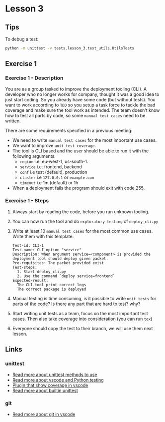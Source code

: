 # Lesson 3

## Tips

To debug a test:

```bash
python -m unittest -v tests.lesson_3.test_utils.UtilsTests
```

## Exercise 1

### Exercise 1 - Description

You are as a group tasked to improve the deployment tooling (CLI). A developer who no longer works for company, thought it was a good idea to just start coding. So you already have some code (but without tests). You want to work according to `TDD` so you setup a task force to tackle the bad coverage and make sure the tool work as intended. The team doesn't know how to test all parts by code, so some `manual test cases` need to be written.

There are some requirements specified in a previous meeting:

* We need to write `manual test cases` for the most important use cases.
* We want to improve `unit test coverage`.
* The tool is CLI based and the user should be able to run it with the following arguments:
  * `region` i.e. eu-west-1, us-south-1.
  * `service` i.e. frontend, backend
  * `conf` i.e test (default), production
  * `cluster` i.e `127.0.0.1` or `example.com`
  * `timeout` i.e 1m (default) or 1h
* When a deployment fails the program should exit with code 255.

### Exercise 1 - Steps

1. Always start by reading the code, before you run unknown tooling.
2. You can now run the tool and do `exploratory testing` of `deploy_cli.py`
3. Write at least 10 `manual test cases` for the most common use cases. Write them with this template:

    ```text
    Test-id: CLI-1
    Test-name: CLI option "service"
    Description: When argument service=<component> is provided the deployment tool should deploy given packet.
    Pre-requisites: The packet provided exist
    Test-steps:
      1. Start deploy_cli.py
      2. Use the command `deploy service=frontend`
    Expected-result:
      The CLI tool print correct logs
      The correct package is deployed
    ```

4. Manual testing is time consuming, is it possible to write `unit tests` for parts of the code? Is there any part that are hard to test? why?
5. Start writing unit tests as a team, focus on the most important test cases. Then also take coverage into consideration (you can run `tox`)
6. Everyone should copy the test to their branch, we will use them next lesson.  

## Links

### unittest

* [Read more about unittest methods to use](https://docs.python.org/3.8/library/unittest.html#deprecated-aliases)
* [Read more about vscode and Python testing](https://code.visualstudio.com/docs/python/testing)
* [Plugin that show coverage in vscode](https://marketplace.visualstudio.com/items?itemName=ryanluker.vscode-coverage-gutters)
* [Read more about builtin unittest](https://docs.python.org/3/library/unittest.html)
  
### git

* [Read more about git in vscode](https://code.visualstudio.com/Docs/editor/versioncontrol)
